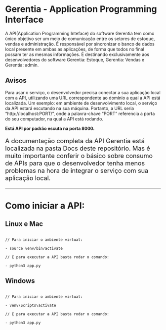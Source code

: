 # Gerentia - Application Programming Interface

A API(Application Programming Inteface) do software Gerentia tem como único objetivo ser um meio de comunicação entre os setores de estoque, vendas e administração. É responsável por sincronizar o banco de dados local presente em ambas as aplicações, de forma que todos no final possam ter as mesmas informações. É destinando exclusivamente aos desenvolvedores do software Gerentia: Estoque, Gerentia: Vendas e Gerentia: admin.

## Avisos

<p> Para usar o serviço, o desenvolvedor precisa conectar a sua aplicação local com a API, utilizando uma URL correspondente ao domínio a qual a API está localizada.
Um exemplo: em ambiente de desenvolvimento local, o serviço da API estará escutando na sua máquina. Portanto, a URL seria “http://localhost:PORT/”, onde a palavra-chave “PORT” referencia a porta do seu computador, na qual a API está rodando. </p>

<p><b>Está API por padrão escuta na porta 8000.</b></p>

<p style="font-size: 20px; ">A documentação completa da API Gerentia está localizada na pasta Docs deste repositório. Mas é muito importante conferir o básico sobre consumo de APIs para que o desenvolvedor tenha menos problemas na hora de integrar o serviço com sua aplicação local.</p>

<hr>

# Como iniciar a API:

## Linux e Mac

```

// Para iniciar o ambiente virtual:

- source venv/bin/activate 

// E para executar a API basta rodar o comando:

- python3 app.py 

```

## Windows

```

// Para iniciar o ambiente virtual:

- venv\Scripts\activate

// E para executar a API basta rodar o comando:

- python3 app.py 

```
